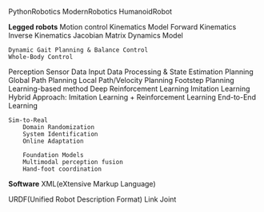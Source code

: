 PythonRobotics
ModernRobotics
HumanoidRobot



**Legged robots**
Motion control
    Kinematics Model
        Forward Kinematics
        Inverse Kinematics
        Jacobian Matrix
    Dynamics Model

    Dynamic Gait Planning & Balance Control
    Whole-Body Control
Perception 
    Sensor Data Input
    Data Processing & State Estimation
Planning
    Global Path Planning
    Local Path/Velocity Planning
    Footstep Planning
Learning-based method
    Deep Reinforcement Learning
    Imitation Learning
    Hybrid Approach: Imitation Learning + Reinforcement Learning
    End-to-End Learning

    Sim-to-Real
        Domain Randomization
        System Identification
        Online Adaptation

        Foundation Models
        Multimodal perception fusion
        Hand-foot coordination


**Software**
XML(eXtensive Markup Language)

URDF(Unified Robot Description Format)
    Link
    Joint